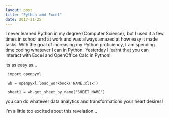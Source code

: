 ```yaml
---
layout: post
title: "Python and Excel"
date: 2017-11-25
---
```


I never learned Python in my degree (Computer Science), but I used it a few times in school and at work and 
was always amazed at how easy it made tasks. With the goal of increasing my Python proficiency, I am spending 
time coding whatever I can in Python. Yesterday I learnt that you can interact with Excel and OpenOffice Calc in Python!

its as easy as... 
<p>
  <code> import openpyxl </code>
  <p>
  <code> wb = openpyxl.load_workbook('NAME.xlsx')</code>
  <p>
  <code> sheet1 = wb.get_sheet_by_name('SHEET_NAME') </code>
<p>
  you can do whatever data analytics and transformations your heart desires! 

<p>
I'm a little too excited about this revelation...
